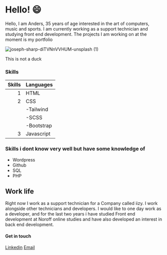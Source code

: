 # Hello! :smile:

Hello, I am Anders, 35 years of age interested in the art of computers, music and sports. I am currently working as a support technician and studying front end development. The projects I am working on at the moment is my portfolio

![joseph-sharp-diTVNnVVHUM-unsplash (1)](https://user-images.githubusercontent.com/24903009/220420492-b4944240-53c6-4f3f-aa66-bba28ee2d84d.jpg)

This is not a duck

### Skills 

|Skills| Languages     |
|-----:|---------------|
|     1|   HTML        |
|     2|   CSS         |
|      |   -Tailwind  |
|      |   -SCSS      |
|      |   -Bootstrap  |
|     3|   Javascript  |

### Skills i dont know very well but have some knowledge of

* Wordpress
* Github
* SQL 
* PHP


## Work life
Right now I work as a support technician for a Company called iizy. I work alongside other technicians and developers. I would like to one day work as a developer, and for the last two years i have studied Front end development at Noroff online studies and have also developed an interest in back end development. 

#### Get in touch

[Linkedin](https://www.linkedin.com/in/anders-hellerud-64a809209/)
[Email](mailto:andershellerud@hotmail.no)
